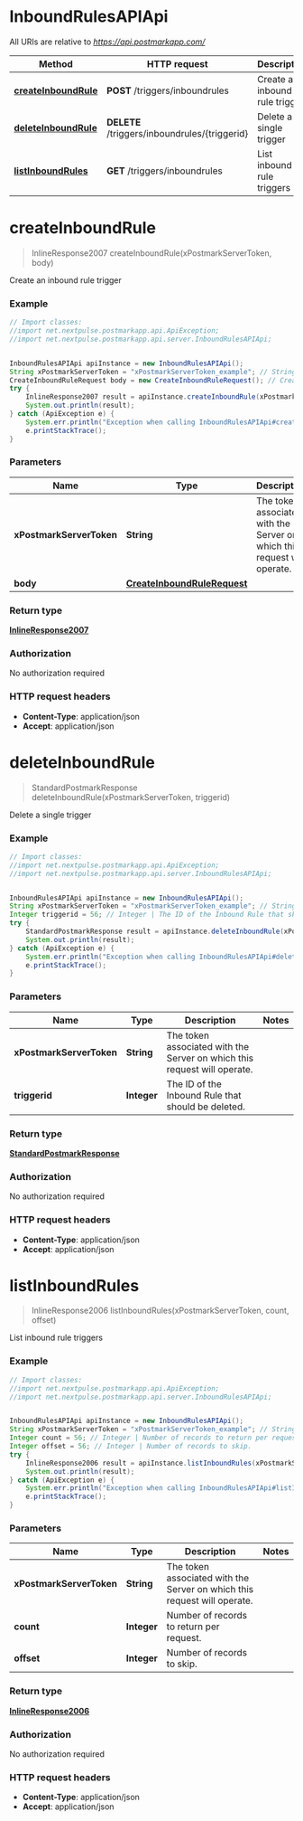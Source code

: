 # InboundRulesAPIApi

All URIs are relative to *https://api.postmarkapp.com/*

Method | HTTP request | Description
------------- | ------------- | -------------
[**createInboundRule**](InboundRulesAPIApi.md#createInboundRule) | **POST** /triggers/inboundrules | Create an inbound rule trigger
[**deleteInboundRule**](InboundRulesAPIApi.md#deleteInboundRule) | **DELETE** /triggers/inboundrules/{triggerid} | Delete a single trigger
[**listInboundRules**](InboundRulesAPIApi.md#listInboundRules) | **GET** /triggers/inboundrules | List inbound rule triggers


<a name="createInboundRule"></a>
# **createInboundRule**
> InlineResponse2007 createInboundRule(xPostmarkServerToken, body)

Create an inbound rule trigger

### Example
```java
// Import classes:
//import net.nextpulse.postmarkapp.api.ApiException;
//import net.nextpulse.postmarkapp.api.server.InboundRulesAPIApi;


InboundRulesAPIApi apiInstance = new InboundRulesAPIApi();
String xPostmarkServerToken = "xPostmarkServerToken_example"; // String | The token associated with the Server on which this request will operate.
CreateInboundRuleRequest body = new CreateInboundRuleRequest(); // CreateInboundRuleRequest | 
try {
    InlineResponse2007 result = apiInstance.createInboundRule(xPostmarkServerToken, body);
    System.out.println(result);
} catch (ApiException e) {
    System.err.println("Exception when calling InboundRulesAPIApi#createInboundRule");
    e.printStackTrace();
}
```

### Parameters

Name | Type | Description  | Notes
------------- | ------------- | ------------- | -------------
 **xPostmarkServerToken** | **String**| The token associated with the Server on which this request will operate. |
 **body** | [**CreateInboundRuleRequest**](CreateInboundRuleRequest.md)|  | [optional]

### Return type

[**InlineResponse2007**](InlineResponse2007.md)

### Authorization

No authorization required

### HTTP request headers

 - **Content-Type**: application/json
 - **Accept**: application/json

<a name="deleteInboundRule"></a>
# **deleteInboundRule**
> StandardPostmarkResponse deleteInboundRule(xPostmarkServerToken, triggerid)

Delete a single trigger

### Example
```java
// Import classes:
//import net.nextpulse.postmarkapp.api.ApiException;
//import net.nextpulse.postmarkapp.api.server.InboundRulesAPIApi;


InboundRulesAPIApi apiInstance = new InboundRulesAPIApi();
String xPostmarkServerToken = "xPostmarkServerToken_example"; // String | The token associated with the Server on which this request will operate.
Integer triggerid = 56; // Integer | The ID of the Inbound Rule that should be deleted.
try {
    StandardPostmarkResponse result = apiInstance.deleteInboundRule(xPostmarkServerToken, triggerid);
    System.out.println(result);
} catch (ApiException e) {
    System.err.println("Exception when calling InboundRulesAPIApi#deleteInboundRule");
    e.printStackTrace();
}
```

### Parameters

Name | Type | Description  | Notes
------------- | ------------- | ------------- | -------------
 **xPostmarkServerToken** | **String**| The token associated with the Server on which this request will operate. |
 **triggerid** | **Integer**| The ID of the Inbound Rule that should be deleted. |

### Return type

[**StandardPostmarkResponse**](StandardPostmarkResponse.md)

### Authorization

No authorization required

### HTTP request headers

 - **Content-Type**: application/json
 - **Accept**: application/json

<a name="listInboundRules"></a>
# **listInboundRules**
> InlineResponse2006 listInboundRules(xPostmarkServerToken, count, offset)

List inbound rule triggers

### Example
```java
// Import classes:
//import net.nextpulse.postmarkapp.api.ApiException;
//import net.nextpulse.postmarkapp.api.server.InboundRulesAPIApi;


InboundRulesAPIApi apiInstance = new InboundRulesAPIApi();
String xPostmarkServerToken = "xPostmarkServerToken_example"; // String | The token associated with the Server on which this request will operate.
Integer count = 56; // Integer | Number of records to return per request.
Integer offset = 56; // Integer | Number of records to skip.
try {
    InlineResponse2006 result = apiInstance.listInboundRules(xPostmarkServerToken, count, offset);
    System.out.println(result);
} catch (ApiException e) {
    System.err.println("Exception when calling InboundRulesAPIApi#listInboundRules");
    e.printStackTrace();
}
```

### Parameters

Name | Type | Description  | Notes
------------- | ------------- | ------------- | -------------
 **xPostmarkServerToken** | **String**| The token associated with the Server on which this request will operate. |
 **count** | **Integer**| Number of records to return per request. |
 **offset** | **Integer**| Number of records to skip. |

### Return type

[**InlineResponse2006**](InlineResponse2006.md)

### Authorization

No authorization required

### HTTP request headers

 - **Content-Type**: application/json
 - **Accept**: application/json

